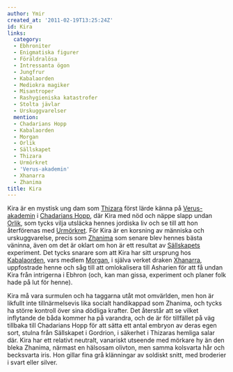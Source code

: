 ```yaml
---
author: Ymir
created_at: '2011-02-19T13:25:24Z'
id: Kira
links:
  category:
  - Ebhroniter
  - Enigmatiska figurer
  - Föräldralösa
  - Intressanta ögon
  - Jungfrur
  - Kabalaorden
  - Mediokra magiker
  - Misantroper
  - Rashygieniska katastrofer
  - Stolta jävlar
  - Urskuggvarelser
  mention:
  - Chadarians Hopp
  - Kabalaorden
  - Morgan
  - Orlik
  - Sällskapet
  - Thizara
  - Urmörkret
  - 'Verus-akademin'
  - Xhanarra
  - Zhanima
title: Kira
---
```


Kira är en mystisk ung dam som [Thizara] först lärde känna på [Verus-akademin] i [Chadarians Hopp],
där Kira med nöd och näppe slapp undan [Orlik], som tycks vilja utsläcka hennes jordiska liv och se
till att hon återförenas med [Urmörkret]. För Kira är en korsning av människa och urskuggvarelse,
precis som [Zhanima] som senare blev hennes bästa väninna, även om det är oklart om hon är ett
resultat av [Sällskapets] experiment. Det tycks snarare som att Kira har sitt ursprung hos
[Kabalaorden], vars medlem [Morgan], i själva verket draken [Xhanarra], uppfostrade henne och såg
till att omlokalisera till Asharien för att få undan Kira från intrigerna i Ebhron (och, kan man
gissa, experiment och planer folk hade på lut för henne).

Kira må vara surmulen och ha taggarna utåt mot omvärlden, men hon är likfullt inte tillnärmelsevis
lika socialt handikappad som Zhanima, och tycks ha större kontroll över sina dödliga krafter. Det
återstår att se vilket inflytande de båda kommer ha på varandra, och de är för tillfället på väg
tillbaka till Chadarians Hopp för att sätta ett antal embryon av deras egen sort, stulna från
Sällskapet i Gordrion, i säkerhet i Thizaras hemliga salar där. Kira har ett relativt neutralt,
vanariskt utseende med mörkare hy än den bleka Zhanima, närmast en hälsosam olivton, men samma
kolsvarta hår och becksvarta iris. Hon gillar fina grå klänningar av soldiskt snitt, med broderier i
svart eller silver.

  [Thizara]: Thizara
  [Verus-akademin]: Verus-akademin
  [Chadarians Hopp]: Chadarians_Hopp
  [Orlik]: Orlik
  [Urmörkret]: Urmörkret
  [Zhanima]: Zhanima
  [Sällskapets]: Sällskapet
  [Kabalaorden]: Kabalaorden
  [Morgan]: Morgan
  [Xhanarra]: Xhanarra